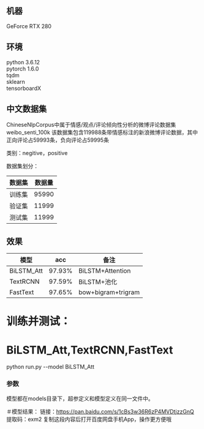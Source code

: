 ## 机器
GeForce RTX 280  


## 环境
python 3.6.12  
pytorch 1.6.0  
tqdm  
sklearn  
tensorboardX


## 中文数据集
ChineseNlpCorpus中属于情感/观点/评论倾向性分析的微博评论数据集weibo_senti_100k
该数据集包含119988条带情感标注的新浪微博评论数据，其中正向评论占59993条，负向评论占59995条

类别：negitive，positive

数据集划分：

数据集|数据量
--|--
训练集|95990
验证集|11999
测试集|11999


## 效果

模型|acc|备注
--|--|--
BiLSTM_Att|97.93%|BiLSTM+Attention
TextRCNN|97.59%|BiLSTM+池化
FastText|97.65%|bow+bigram+trigram

 
# 训练并测试：
# BiLSTM_Att,TextRCNN,FastText
python run.py --model BiLSTM_Att


### 参数
模型都在models目录下，超参定义和模型定义在同一文件中。  
  

＃模型结果：
链接：https://pan.baidu.com/s/1cBs3w36R6zP4MVDtjzzGnQ 
提取码：exm2 
复制这段内容后打开百度网盘手机App，操作更方便哦


